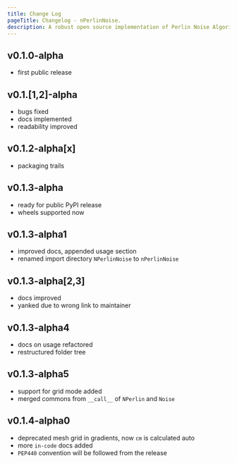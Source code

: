 ```yaml
---
title: Change Log
pageTitle: Changelog - nPerlinNoise.
description: A robust open source implementation of Perlin Noise Algorithm for N-Dimensions.
---
```



## v0.1.0-alpha

- first public release

## v0.1.[1,2]-alpha

- bugs fixed
- docs implemented
- readability improved

## v0.1.2-alpha[x]

- packaging trails

## v0.1.3-alpha

- ready for public PyPI release
- wheels supported now

## v0.1.3-alpha1

- improved docs, appended usage section
- renamed import directory `NPerlinNoise` to `nPerlinNoise`

## v0.1.3-alpha[2,3]

- docs improved
- yanked due to wrong link to maintainer

## v0.1.3-alpha4

- docs on usage refactored
- restructured folder tree

## v0.1.3-alpha5

- support for grid mode added
- merged commons from `__call__` of `NPerlin` and `Noise`

## v0.1.4-alpha0

- deprecated mesh grid in gradients, now `cm` is calculated auto
- more `in-code` docs added
- `PEP440` convention will be followed from the release
